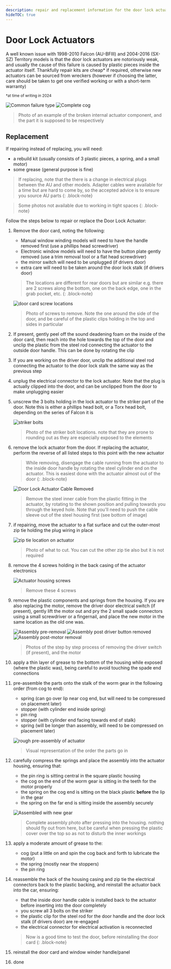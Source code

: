 ```yaml
---
description: repair and replacement information for the door lock actuators. Also relevant for BA/BF Falcons and SX/SY Territorys
hideTOC: true
---
```


# Door Lock Actuators

A well known issue with 1998-2010 Falcon (AU-BFIII) and 2004-2016 (SX-SZ) Territory models is that the door lock actuators are notoriously weak, and usually the cause of this failure is caused by plastic pieces inside the actuator itself. Thankfully repair kits are cheap* if required, otherwise new actuators can be sourced from wreckers (however if choosing the latter, care should be taken to get one verified working or with a short-term warranty)

<sup>*at time of writing in 2024</sup>

![Common failure type](./failed-cog.jpg)
![Complete cog](./complete-cog.jpg)

> Photo of an example of the broken internal actuator component, and the part it is supposed to be respectively

## Replacement
If repairing instead of replacing, you will need:
- a rebuild kit (usually consists of 3 plastic pieces, a spring, and a small motor)
- some grease (general purpose is fine)

> If replacing, note that the there is a change in electrical plugs between the AU and other models. Adapter cables were available for a time but are hard to come by, so the accepted advice is to ensure you source AU parts
{: .block-note}

> Some photos not available due to working in tight spaces
{: .block-note}

Follow the steps below to repair or replace the Door Lock Actuator:

1. Remove the door card, noting the following:
    - Manual window winding models will need to have the handle removed first (use a phillips head screwdriver)
    - Electronic window models will need to have the button plate gently removed (use a trim removal tool or a flat head screwdriver)
    - the mirror switch will need to be unplugged (if drivers door)
    - extra care will need to be taken around the door lock stalk (if drivers door)
    
    > The locations are different for rear doors but are similar e.g. there are 2 screws along the bottom, one on the back edge, one in the grab pocket, etc.
    {: .block-note}

    ![door card screw locations](../../Common/door-card-screws.jpg)

    > Photo of screws to remove. Note the one around the side of the door, and be careful of the plastic clips holding in the top and sides in particular

1. If present, gently peel off the sound deadening foam on the inside of the door card, then reach into the hole towards the top of the door and unclip the plastic from the steel rod connecting the actuator to the outside door handle. This can be done by rotating the clip
1. If you are working on the driver door, unclip the additional steel rod connecting the actuator to the door lock stalk the same way as the previous step
1. unplug the electrical connector to the lock actuator. Note that the plug is actually clipped into the door, and can be unclipped from the door to make unplugging easier
1. unscrew the 3 bolts holding in the lock actuator to the striker part of the door. Note this is either a phillips head bolt, or a Torx head bolt, depending on the series of Falcon it is

    ![striker bolts](./striker-screws.jpg)

    > Photo of the striker bolt locations. note that they are prone to rounding out as they are especially exposed to the elements

1. remove the lock actuator from the door. If replacing the actuator, perform the reverse of all listed steps to this point with the new actuator
    > While removing, disengage the cable running from the actuator to the inside door handle by rotating the steel cylinder end on the actuator. This is easiest done with the actuator almost out of the door
    {: .block-note}

    ![Door Lock Actuator Cable Removed](./actuator-cable-removal.jpg)

    > Remove the steel inner cable from the plastic fitting in the actuator, by rotating to the shown position and pulling towards you through the keyed hole. Note that you'll need to push the cable sleeve out of the steel housing first (see bottom of image)

1. if repairing, move the actuator to a flat surface and cut the outer-most zip tie holding the plug wiring in place

    ![zip tie location on actuator](./cable-tie-cut.jpg)

    > Photo of what to cut. You can cut the other zip tie also but it is not required

1. remove the 4 screws holding in the back casing of the actuator electronics
    
    ![Actuator housing screws](./actuator-housing-screws.jpg)

    > Remove these 4 screws

1. remove the plastic components and springs from the housing. If you are also replacing the motor, remove the driver door electrical switch (if present), gently lift the motor out and pry the 2 small spade connectors using a small screwdriver or a fingernail, and place the new motor in the same location as the old one was.
    
    ![Assembly pre-removal](./old-actuator-exposed.jpg)
    ![Assembly post driver button removed](./actuator-driver-button-removed.jpg)
    ![Assembly post-motor removal](./actuator-motor-removed.jpg)

    > Photos of the step by step process of removing the driver switch (if present), and the motor

1. apply a thin layer of grease to the bottom of the housing while exposed (where the plastic was), being careful to avoid touching the spade end connections
1. pre-assemble the parts onto the stalk of the worm gear in the following order (from cog to end):
    - spring (can go over lip near cog end, but will need to be compressed on placement later)
    - stopper (with cylinder end inside spring)
    - pin ring
    - stopper (with cylinder end facing towards end of stalk)
    - spring (will be longer than assembly, will need to be compressed on placement later)

    ![rough pre-assembly of actuator](./actuator-assembly.jpg)

    > Visual representation of the order the parts go in
    
1. carefully compress the springs and place the assembly into the actuator housing, ensuring that:
    - the pin ring is sitting central in the square plastic housing
    - the cog on the end of the worm gear is sitting in the teeth for the motor properly
    - the spring on the cog end is sitting on the black plastic **before** the lip in the gear
    - the spring on the far end is sitting inside the assembly securely

    ![Assembled with new gear](./assembly-assembled.jpg)

    > Complete assembly photo after pressing into the housing. nothing should fly out from here, but be careful when pressing the plastic cover over the top so as not to disturb the inner workings
    
1. apply a moderate amount of grease to the:
    - cog (put a little on and spin the cog back and forth to lubricate the motor)
    - the spring (mostly near the stoppers)
    - the pin ring
1. reassemble the back of the housing casing and zip tie the electrical connectors back to the plastic backing, and reinstall the actuator back into the car, ensuring:
    - that the inside door handle cable is installed back to the actuator before inserting into the door completely
    - you screw all 3 bolts on the striker
    - the plastic clip for the steel rod for the door handle and the door lock stalk (if drivers door) are re-engaged
    - the electrical connector for electrical activation is reconnected

    > Now is a good time to test the door, before reinstalling the door card
    {: .block-note}
    
1. reinstall the door card and window winder handle/panel
1. done